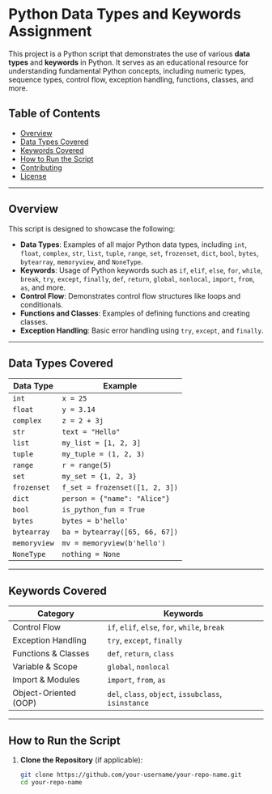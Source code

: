 # Python Data Types and Keywords Assignment

This project is a Python script that demonstrates the use of various **data types** and **keywords** in Python. It serves as an educational resource for understanding fundamental Python concepts, including numeric types, sequence types, control flow, exception handling, functions, classes, and more.

## Table of Contents

- [Overview](#overview)
- [Data Types Covered](#data-types-covered)
- [Keywords Covered](#keywords-covered)
- [How to Run the Script](#how-to-run-the-script)
- [Contributing](#contributing)
- [License](#license)

---

## Overview

This script is designed to showcase the following:
- **Data Types**: Examples of all major Python data types, including `int`, `float`, `complex`, `str`, `list`, `tuple`, `range`, `set`, `frozenset`, `dict`, `bool`, `bytes`, `bytearray`, `memoryview`, and `NoneType`.
- **Keywords**: Usage of Python keywords such as `if`, `elif`, `else`, `for`, `while`, `break`, `try`, `except`, `finally`, `def`, `return`, `global`, `nonlocal`, `import`, `from`, `as`, and more.
- **Control Flow**: Demonstrates control flow structures like loops and conditionals.
- **Functions and Classes**: Examples of defining functions and creating classes.
- **Exception Handling**: Basic error handling using `try`, `except`, and `finally`.

---

## Data Types Covered

| Data Type   | Example                          |
|-------------|----------------------------------|
| `int`       | `x = 25`                         |
| `float`     | `y = 3.14`                       |
| `complex`   | `z = 2 + 3j`                     |
| `str`       | `text = "Hello"`                 |
| `list`      | `my_list = [1, 2, 3]`            |
| `tuple`     | `my_tuple = (1, 2, 3)`           |
| `range`     | `r = range(5)`                   |
| `set`       | `my_set = {1, 2, 3}`             |
| `frozenset` | `f_set = frozenset([1, 2, 3])`   |
| `dict`      | `person = {"name": "Alice"}`     |
| `bool`      | `is_python_fun = True`           |
| `bytes`     | `bytes = b'hello'`               |
| `bytearray` | `ba = bytearray([65, 66, 67])`   |
| `memoryview`| `mv = memoryview(b'hello')`      |
| `NoneType`  | `nothing = None`                 |

---

## Keywords Covered

| Category               | Keywords                          |
|------------------------|-----------------------------------|
| Control Flow           | `if`, `elif`, `else`, `for`, `while`, `break` |
| Exception Handling     | `try`, `except`, `finally`        |
| Functions & Classes    | `def`, `return`, `class`          |
| Variable & Scope       | `global`, `nonlocal`              |
| Import & Modules       | `import`, `from`, `as`            |
| Object-Oriented (OOP)  | `del`, `class`, `object`, `issubclass`, `isinstance` |

---

## How to Run the Script

1. **Clone the Repository** (if applicable):
   ```bash
   git clone https://github.com/your-username/your-repo-name.git
   cd your-repo-name
